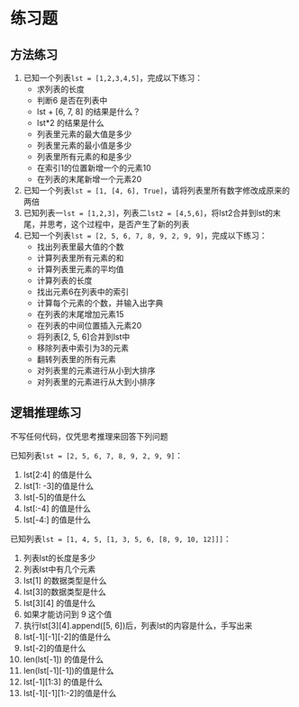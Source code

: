 # 练习题
## 方法练习
1. 已知一个列表`lst = [1,2,3,4,5]`，完成以下练习：
    - 求列表的长度
    - 判断6 是否在列表中
    - lst + [6, 7, 8] 的结果是什么？
    - lst*2 的结果是什么
    - 列表里元素的最大值是多少
    - 列表里元素的最小值是多少
    - 列表里所有元素的和是多少
    - 在索引1的位置新增一个的元素10
    - 在列表的末尾新增一个元素20
2. 已知一个列表`lst = [1, [4, 6], True]`，请将列表里所有数字修改成原来的两倍
3. 已知列表一`lst = [1,2,3]`，列表二`lst2 = [4,5,6]`，将lst2合并到lst的末尾，并思考，这个过程中，是否产生了新的列表
4. 已知一个列表`lst = [2, 5, 6, 7, 8, 9, 2, 9, 9]`，完成以下练习：
    - 找出列表里最大值的个数
    - 计算列表里所有元素的和
    - 计算列表里元素的平均值
    - 计算列表的长度
    - 找出元素6在列表中的索引
    - 计算每个元素的个数，并输入出字典
    - 在列表的末尾增加元素15
    - 在列表的中间位置插入元素20
    - 将列表[2, 5, 6]合并到lst中
    - 移除列表中索引为3的元素
    - 翻转列表里的所有元素
    - 对列表里的元素进行从小到大排序
    - 对列表里的元素进行从大到小排序


## 逻辑推理练习
不写任何代码，仅凭思考推理来回答下列问题

已知列表`lst = [2, 5, 6, 7, 8, 9, 2, 9, 9]`： 
1. lst[2:4] 的值是什么
2. lst[1: -3]的值是什么
3. lst[-5]的值是什么
4. lst[:-4] 的值是什么
5. lst[-4:] 的值是什么

已知列表`lst = [1, 4, 5, [1, 3, 5, 6, [8, 9, 10, 12]]]`： 
1. 列表lst的长度是多少
2. 列表lst中有几个元素
3. lst[1] 的数据类型是什么
4. lst[3]的数据类型是什么
5. lst[3][4] 的值是什么
6. 如果才能访问到 9 这个值
7. 执行lst[3][4].append([5, 6])后，列表lst的内容是什么，手写出来
8. lst[-1][-1][-2]的值是什么
9. lst[-2]的值是什么
10. len(lst[-1]) 的值是什么
11. len(lst[-1][-1])的值是什么
12. lst[-1][1:3] 的值是什么
13. lst[-1][-1][1:-2]的值是什么
